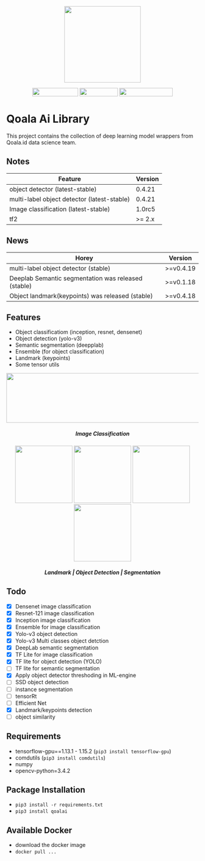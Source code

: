 <p align="center">
  <img width="200" height="200" src="assets/logo.png">
</p>



<p align="center">
  <img width="120" height="22" src="https://img.shields.io/badge/platform-linux--64-brightgreen">
  <img width="100" height="22" src="https://img.shields.io/badge/python-%3E%3D3.5-brightgreen">
  <img width="140" height="22" src="https://img.shields.io/badge/tensorflow-1.12.x%20--%201.15.0-brightgreen">
</p>


# Qoala Ai Library
This project contains the collection of deep learning model wrappers from Qoala.id data science team.


## Notes
| Feature                                                     |        Version     |   
| ----------------------------------------------------------- | ------------------ | 
| object detector (latest-stable)                             |      0.4.21        |   
| multi-label object detector (latest-stable)                 |      0.4.21        |
| Image classification (latest-stable)                        |      1.0rc5        |
| tf2                                                         |      >= 2.x        |


## News
| Horey                                                       |        Version     |   
| ----------------------------------------------------------- | ------------------ | 
| multi-label object detector (stable)                        |      >=v0.4.19     |
| Deeplab Semantic segmentation was released (stable)         |      >=v0.1.18     |
| Object landmark(keypoints) was released (stable)            |      >=v0.4.18     |

## Features
- Object classificatiom (inception, resnet, densenet)
- Object detection (yolo-v3)
- Semantic segmentation (deepplab)
- Ensemble (for object classification)
- Landmark (keypoints)
- Some tensor utils


<p align="center">
  <img width="600" height="130" src="assets/classification.png">
  <h5 align="center"> Image Classification </h5>
</p>
<p align="center">
  <img width="150" height="150" src="assets/landmark.png">
  <img width="150" height="150" src="assets/detection.jpg">
  <img width="150" height="150" src="assets/segmentation1.jpg">
  <img width="150" height="150" src="assets/segmentation2.jpg">
  <h5 align="center"> Landmark | Object Detection | Segmentation </h5>
</p>


## Todo
- [x] Densenet image classification
- [x] Resnet-121 image classification
- [x] Inception image classification
- [x] Ensemble for image classification
- [x] Yolo-v3 object detection
- [x] Yolo-v3 Multi classes object detction
- [x] DeepLab semantic segmentation
- [x] TF Lite for image classification
- [x] TF lite for object detection (YOLO)
- [ ] TF lite for semantic segmentation
- [x] Apply object detector threshoding in ML-engine
- [ ] SSD object detection
- [ ] instance segmentation
- [ ] tensorRt
- [ ] Efficient Net
- [x] Landmark/keypoints detection
- [ ] object similarity

## Requirements
- tensorflow-gpu==1.13.1 - 1.15.2 (`pip3 install tensorflow-gpu`)
- comdutils (`pip3 install comdutils`)
- numpy
- opencv-python=3.4.2

## Package Installation
- `pip3 install -r requirements.txt`
- `pip3 install qoalai`

## Available Docker
- download the docker image
- `docker pull ...`






